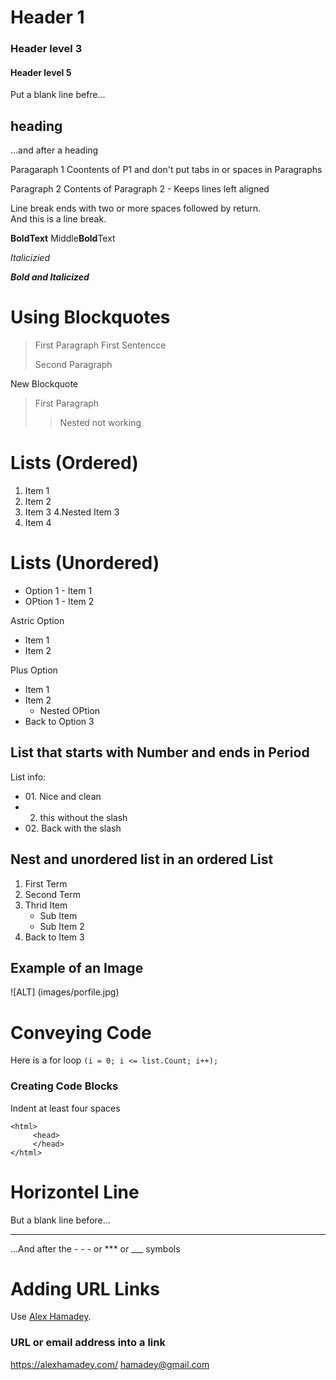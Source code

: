 # Header 1
### Header level 3
#### Header level 5


Put a blank line befre...

## heading

...and after a heading

Paragaraph 1
Coontents of P1 and don't put tabs in or spaces in Paragraphs

Paragraph 2
Contents of Paragraph 2 - Keeps lines left aligned

Line break ends with two or more spaces followed by return.  
And this is a line break.

**BoldText**
Middle**Bold**Text

*Italicizied*

***Bold and Italicized*** 

# Using Blockquotes
> First Paragraph
> First Sentencce
>
>Second Paragraph  

New Blockquote
> First Paragraph
>  
>> Nested not working

# Lists (Ordered)
1. Item 1
2. Item 2
3. Item 3
    4.Nested Item 3 
4. Item 4

# Lists (Unordered)
- Option 1 - Item 1 
- OPtion 1 - Item 2 

Astric Option
* Item 1
* Item 2

Plus Option
+ Item 1
+ Item 2
    + Nested OPtion
+ Back to Option 3

## List that starts with Number and ends in Period
List info:
+ 01\. Nice and clean
+ 02. this without the slash
+ 02\. Back with the slash

## Nest and unordered list in an ordered List
1. First Term
2. Second Term
3. Thrid Item
    - Sub Item
    - Sub Item 2
4. Back to Item 3

## Example of an Image
![ALT] (images/porfile.jpg)

# Conveying Code
Here is a for loop `(i = 0; i <= list.Count; i++);` 
### Creating Code Blocks
Indent at least four spaces

    <html>
         <head>
         </head>
    </html>

# Horizontel Line
But a blank line before...

---

...And after the - - - or *** or ___ symbols

# Adding URL Links

Use [Alex Hamadey](https://alexhamadey.com/ "My Website").
### URL or email address into a link
<https://alexhamadey.com/>
<hamadey@gmail.com>


















